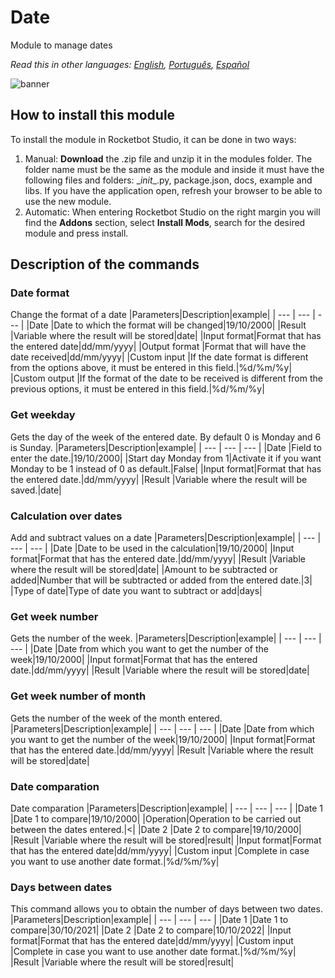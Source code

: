 # Date
  
Module to manage dates  

*Read this in other languages: [English](Manual_Fechas.md), [Português](Manual_Fechas.pr.md), [Español](Manual_Fechas.es.md)*
  
![banner](imgs/Banner_Fechas.png)
## How to install this module
  
To install the module in Rocketbot Studio, it can be done in two ways:
1. Manual: __Download__ the .zip file and unzip it in the modules folder. The folder name must be the same as the module and inside it must have the following files and folders: \__init__.py, package.json, docs, example and libs. If you have the application open, refresh your browser to be able to use the new module.
2. Automatic: When entering Rocketbot Studio on the right margin you will find the **Addons** section, select **Install Mods**, search for the desired module and press install.  


## Description of the commands

### Date format
  
Change the format of a date
|Parameters|Description|example|
| --- | --- | --- |
|Date |Date to which the format will be changed|19/10/2000|
|Result |Variable where the result will be stored|date|
|Input format|Format that has the entered date|dd/mm/yyyy|
|Output format |Format that will have the date received|dd/mm/yyyy|
|Custom input |If the date format is different from the options above, it must be entered in this field.|%d/%m/%y|
|Custom output |If the format of the date to be received is different from the previous options, it must be entered in this field.|%d/%m/%y|

### Get weekday
  
Gets the day of the week of the entered date. By default 0 is Monday and 6 is Sunday.
|Parameters|Description|example|
| --- | --- | --- |
|Date |Field to enter the date.|19/10/2000|
|Start day Monday from 1|Activate it if you want Monday to be 1 instead of 0 as default.|False|
|Input format|Format that has the entered date.|dd/mm/yyyy|
|Result |Variable where the result will be saved.|date|

### Calculation over dates
  
Add and subtract values on a date
|Parameters|Description|example|
| --- | --- | --- |
|Date |Date to be used in the calculation|19/10/2000|
|Input format|Format that has the entered date.|dd/mm/yyyy|
|Result |Variable where the result will be stored|date|
|Amount to be subtracted or added|Number that will be subtracted or added from the entered date.|3|
|Type of date|Type of date you want to subtract or add|days|

### Get week number
  
Gets the number of the week.
|Parameters|Description|example|
| --- | --- | --- |
|Date |Date from which you want to get the number of the week|19/10/2000|
|Input format|Format that has the entered date.|dd/mm/yyyy|
|Result |Variable where the result will be stored|date|

### Get week number of month
  
Gets the number of the week of the month entered.
|Parameters|Description|example|
| --- | --- | --- |
|Date |Date from which you want to get the number of the week|19/10/2000|
|Input format|Format that has the entered date.|dd/mm/yyyy|
|Result |Variable where the result will be stored|date|

### Date comparation
  
Date comparation
|Parameters|Description|example|
| --- | --- | --- |
|Date 1 |Date 1 to compare|19/10/2000|
|Operation|Operation to be carried out between the dates entered.|<|
|Date 2 |Date 2 to compare|19/10/2000|
|Result |Variable where the result will be stored|result|
|Input format|Format that has the entered date|dd/mm/yyyy|
|Custom input |Complete in case you want to use another date format.|%d/%m/%y|

### Days between dates
  
This command allows you to obtain the number of days between two dates.
|Parameters|Description|example|
| --- | --- | --- |
|Date 1 |Date 1 to compare|30/10/2021|
|Date 2 |Date 2 to compare|10/10/2022|
|Input format|Format that has the entered date|dd/mm/yyyy|
|Custom input |Complete in case you want to use another date format.|%d/%m/%y|
|Result |Variable where the result will be stored|result|
